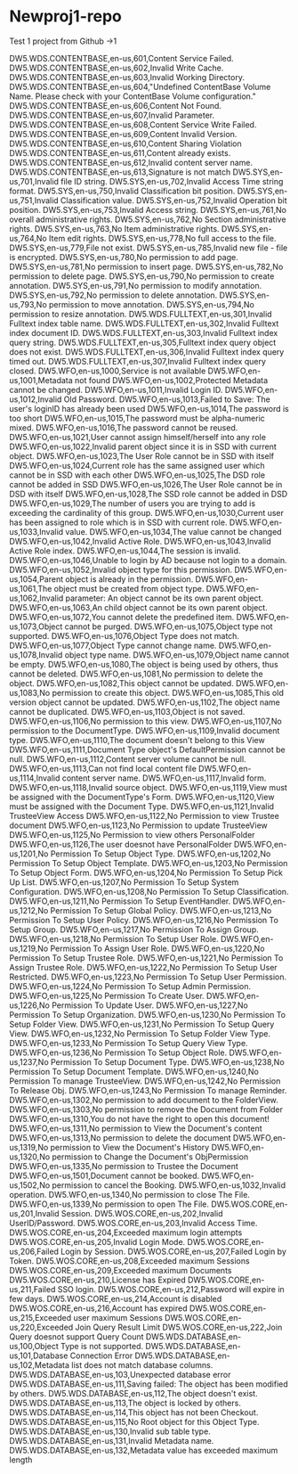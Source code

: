# Newproj1-repo
Test 1 project from Github ->1

DW5.WDS.CONTENTBASE,en-us,601,Content Service Failed.
DW5.WDS.CONTENTBASE,en-us,602,Invalid Write Cache.
DW5.WDS.CONTENTBASE,en-us,603,Invalid Working Directory.
DW5.WDS.CONTENTBASE,en-us,604,"Undefined ContentBase Volume Name. Please check with your ContentBase Volume configuration."
DW5.WDS.CONTENTBASE,en-us,606,Content Not Found. 
DW5.WDS.CONTENTBASE,en-us,607,Invalid Parameter.
DW5.WDS.CONTENTBASE,en-us,608,Content Service Write Failed.
DW5.WDS.CONTENTBASE,en-us,609,Content Invalid Version.
DW5.WDS.CONTENTBASE,en-us,610,Content Sharing Violation
DW5.WDS.CONTENTBASE,en-us,611,Content already exists.
DW5.WDS.CONTENTBASE,en-us,612,Invalid content server name.
DW5.WDS.CONTENTBASE,en-us,613,Signature is not match
DW5.SYS,en-us,701,Invalid file ID string.
DW5.SYS,en-us,702,Invalid Access Time string format.
DW5.SYS,en-us,750,Invalid Classification bit position.
DW5.SYS,en-us,751,Invalid Classification value.
DW5.SYS,en-us,752,Invalid Operation bit position.
DW5.SYS,en-us,753,Invalid Access string.
DW5.SYS,en-us,761,No overall administrative rights.
DW5.SYS,en-us,762,No Section administrative rights.
DW5.SYS,en-us,763,No Item administrative rights.
DW5.SYS,en-us,764,No Item edit rights.
DW5.SYS,en-us,778,No full access to the file.
DW5.SYS,en-us,779,File not exist.
DW5.SYS,en-us,785,Invalid new file - file is encrypted.
DW5.SYS,en-us,780,No permission to add page.
DW5.SYS,en-us,781,No permission to insert page.
DW5.SYS,en-us,782,No permission to delete page.
DW5.SYS,en-us,790,No permission to create annotation.
DW5.SYS,en-us,791,No permission to modify annotation.
DW5.SYS,en-us,792,No permission to delete annotation.
DW5.SYS,en-us,793,No permission to move annotation.
DW5.SYS,en-us,794,No permission to resize annotation.
DW5.WDS.FULLTEXT,en-us,301,Invalid Fulltext index table name.
DW5.WDS.FULLTEXT,en-us,302,Invalid Fulltext index document ID.
DW5.WDS.FULLTEXT,en-us,303,Invalid Fulltext index query string.
DW5.WDS.FULLTEXT,en-us,305,Fulltext index query object does not exist.
DW5.WDS.FULLTEXT,en-us,306,Invalid Fulltext index query timed out.
DW5.WDS.FULLTEXT,en-us,307,Invalid Fulltext index query closed.
DW5.WFO,en-us,1000,Service is not available
DW5.WFO,en-us,1001,Metadata not found
DW5.WFO,en-us,1002,Protected Metadata cannot be changed.
DW5.WFO,en-us,1011,Invalid Login ID.
DW5.WFO,en-us,1012,Invalid Old Password.
DW5.WFO,en-us,1013,Failed to Save: The user's loginID has already been used
DW5.WFO,en-us,1014,The password is too short
DW5.WFO,en-us,1015,The password must be alpha-numeric mixed.
DW5.WFO,en-us,1016,The password cannot be reused.
DW5.WFO,en-us,1021,User cannot assign himself/herself into any role
DW5.WFO,en-us,1022,Invalid parent object since it is in SSD with current object.
DW5.WFO,en-us,1023,The User Role cannot be in SSD with itself
DW5.WFO,en-us,1024,Current role has the same assigned user which cannot be in SSD with each other
DW5.WFO,en-us,1025,The DSD role cannot be added in SSD
DW5.WFO,en-us,1026,The User Role cannot be in DSD with itself
DW5.WFO,en-us,1028,The SSD role cannot be added in DSD
DW5.WFO,en-us,1029,The number of users you are trying to add is exceeding the cardinality of this group.
DW5.WFO,en-us,1030,Current user has been assigned to role which is in SSD with current role.
DW5.WFO,en-us,1033,Invalid value.
DW5.WFO,en-us,1034,The value cannot be changed
DW5.WFO,en-us,1042,Invalid Active Role.
DW5.WFO,en-us,1043,Invalid Active Role index.
DW5.WFO,en-us,1044,The session is invalid.
DW5.WFO,en-us,1046,Unable to login by AD because not login to a domain.
DW5.WFO,en-us,1052,Invalid object type for this permission.
DW5.WFO,en-us,1054,Parent object is already in the permission.
DW5.WFO,en-us,1061,The object must be created from object type.
DW5.WFO,en-us,1062,Invalid parameter: An object cannot be its own parent object.
DW5.WFO,en-us,1063,An child object cannot be its own parent object.
DW5.WFO,en-us,1072,You cannot delete the predefined item.
DW5.WFO,en-us,1073,Object cannot be purged.
DW5.WFO,en-us,1075,Object type not supported.
DW5.WFO,en-us,1076,Object Type does not match.
DW5.WFO,en-us,1077,Object Type cannot change name.
DW5.WFO,en-us,1078,Invalid object type name.
DW5.WFO,en-us,1079,Object name cannot be empty.
DW5.WFO,en-us,1080,The object is being used by others, thus cannot be deleted.
DW5.WFO,en-us,1081,No permission to delete the object.
DW5.WFO,en-us,1082,This object cannot be updated.
DW5.WFO,en-us,1083,No permission to create this object.
DW5.WFO,en-us,1085,This old version object cannot be updated.
DW5.WFO,en-us,1102,The object name cannot be duplicated.
DW5.WFO,en-us,1103,Object is not saved.
DW5.WFO,en-us,1106,No permission to this view.
DW5.WFO,en-us,1107,No permission to the DocumentType.
DW5.WFO,en-us,1109,Invalid document type.
DW5.WFO,en-us,1110,The document doesn't belong to this View
DW5.WFO,en-us,1111,Document Type object's DefaultPermission cannot be null.
DW5.WFO,en-us,1112,Content server volume cannot be null.
DW5.WFO,en-us,1113,Can not find local content file
DW5.WFO,en-us,1114,Invalid content server name.
DW5.WFO,en-us,1117,Invalid form.
DW5.WFO,en-us,1118,Invalid source object.
DW5.WFO,en-us,1119,View must be assigned with the DocumentType's Form.
DW5.WFO,en-us,1120,View must be assigned with the Document Type.
DW5.WFO,en-us,1121,Invalid TrusteeView Access
DW5.WFO,en-us,1122,No Permission to view Trustee document
DW5.WFO,en-us,1123,No Permission to update TrusteeView
DW5.WFO,en-us,1125,No Permission to view others PersonalFolder
DW5.WFO,en-us,1126,The user doesnot have PersonalFolder
DW5.WFO,en-us,1201,No Permission To Setup Object Type.
DW5.WFO,en-us,1202,No Permission To Setup Object Template.
DW5.WFO,en-us,1203,No Permission To Setup Object Form.
DW5.WFO,en-us,1204,No Permission To Setup Pick Up List.
DW5.WFO,en-us,1207,No Permission To Setup System Configuration.
DW5.WFO,en-us,1208,No Permission To Setup Classification.
DW5.WFO,en-us,1211,No Permission To Setup EventHandler.
DW5.WFO,en-us,1212,No Permission To Setup Global Policy.
DW5.WFO,en-us,1213,No Permission To Setup User Policy.
DW5.WFO,en-us,1216,No Permission To Setup Group.
DW5.WFO,en-us,1217,No Permission To Assign Group.
DW5.WFO,en-us,1218,No Permission To Setup User Role.
DW5.WFO,en-us,1219,No Permission To Assign User Role.
DW5.WFO,en-us,1220,No Permission To Setup Trustee Role.
DW5.WFO,en-us,1221,No Permission To Assign Trustee Role.
DW5.WFO,en-us,1222,No Permission To Setup User Restricted.
DW5.WFO,en-us,1223,No Permission To Setup User Permission.
DW5.WFO,en-us,1224,No Permission To Setup Admin Permission.
DW5.WFO,en-us,1225,No Permission To Create User.
DW5.WFO,en-us,1226,No Permission To Update User.
DW5.WFO,en-us,1227,No Permission To Setup Organization.
DW5.WFO,en-us,1230,No Permission To Setup Folder View.
DW5.WFO,en-us,1231,No Permission To Setup Query View.
DW5.WFO,en-us,1232,No Permission To Setup Folder View Type.
DW5.WFO,en-us,1233,No Permission To Setup Query View Type.
DW5.WFO,en-us,1236,No Permission To Setup Object Role.
DW5.WFO,en-us,1237,No Permission To Setup Document Type.
DW5.WFO,en-us,1238,No Permission To Setup Document Template.
DW5.WFO,en-us,1240,No Permission To manage TrusteeView.
DW5.WFO,en-us,1242,No Permission To Release Obj.
DW5.WFO,en-us,1243,No Permission To manage Reminder.
DW5.WFO,en-us,1302,No permission to add document to the FolderView.
DW5.WFO,en-us,1303,No permission to remove the Document from Folder
DW5.WFO,en-us,1310,You do not have the right to open this document!
DW5.WFO,en-us,1311,No permission to View the Document's content
DW5.WFO,en-us,1313,No permission to delete the document
DW5.WFO,en-us,1319,No permission to View the Document's History
DW5.WFO,en-us,1320,No permission to Change the Document's ObjPermission
DW5.WFO,en-us,1335,No permission to Trustee the Document
DW5.WFO,en-us,1501,Document cannot be booked.
DW5.WFO,en-us,1502,No permission to cancel the Booking.
DW5.WFO,en-us,1032,Invalid operation.
DW5.WFO,en-us,1340,No permission to close The File.
DW5.WFO,en-us,1339,No permission to open The File.
DW5.WOS.CORE,en-us,201,Invalid Session.
DW5.WOS.CORE,en-us,202,Invalid UserID/Password.
DW5.WOS.CORE,en-us,203,Invalid Access Time.
DW5.WOS.CORE,en-us,204,Exceeded maximum login attempts
DW5.WOS.CORE,en-us,205,Invalid Login Mode.
DW5.WOS.CORE,en-us,206,Failed Login by Session.
DW5.WOS.CORE,en-us,207,Failed Login by Token.
DW5.WOS.CORE,en-us,208,Exceeded maximum Sessions
DW5.WOS.CORE,en-us,209,Exceeded maximum Documents
DW5.WOS.CORE,en-us,210,License has Expired
DW5.WOS.CORE,en-us,211,Failed SSO login. 
DW5.WOS.CORE,en-us,212,Password will expire in few days.
DW5.WOS.CORE,en-us,214,Account is disabled
DW5.WOS.CORE,en-us,216,Account has expired
DW5.WOS.CORE,en-us,215,Exceeded user maximum Sessions
DW5.WOS.CORE,en-us,220,Exceeded Join Query Result Limit
DW5.WOS.CORE,en-us,222,Join Query doesnot support Query Count
DW5.WDS.DATABASE,en-us,100,Object Type is not supported.
DW5.WDS.DATABASE,en-us,101,Database Connection Error
DW5.WDS.DATABASE,en-us,102,Metadata list does not match database columns.
DW5.WDS.DATABASE,en-us,103,Unexpected database error
DW5.WDS.DATABASE,en-us,111,Saving failed: The object has been modified by others.
DW5.WDS.DATABASE,en-us,112,The object doesn't exist.
DW5.WDS.DATABASE,en-us,113,The object is locked by others.
DW5.WDS.DATABASE,en-us,114,This object has not been Checkout.
DW5.WDS.DATABASE,en-us,115,No Root object for this Object Type.
DW5.WDS.DATABASE,en-us,130,Invalid sub table type.
DW5.WDS.DATABASE,en-us,131,Invalid Metadata name.
DW5.WDS.DATABASE,en-us,132,Metadata value has exceeded maximum length

